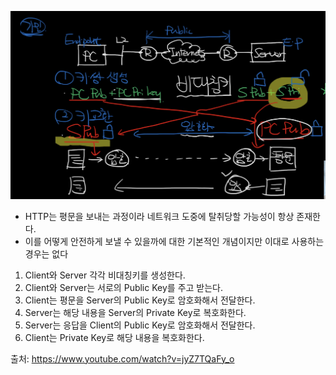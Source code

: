 ![image-20230422150832046](images/image-20230422150832046.png)

- HTTP는 평문을 보내는 과정이라 네트워크 도중에 탈취당할 가능성이 항상 존재한다.
- 이를 어떻게 안전하게 보낼 수 있을까에 대한 기본적인 개념이지만 이대로 사용하는 경우는 없다

1. Client와 Server 각각 비대칭키를 생성한다.
2. Client와 Server는 서로의 Public Key를 주고 받는다.
3. Client는 평문을 Server의 Public Key로 암호화해서 전달한다.
4. Server는 해당 내용을 Server의 Private Key로 복호화한다.
5. Server는 응답을 Client의 Public Key로 암호화해서 전달한다.
6. Client는 Private Key로 해당 내용을 복호화한다.



출처: https://www.youtube.com/watch?v=jyZ7TQaFy_o